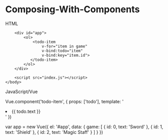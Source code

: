 # Composing-With-Components
HTML

<html>
    <head>
        <link rel="stylesheet" href="index.css">
        <script src="https://cdn.jsdelivr.net/npm/vue/dist/vue.js"></script>
    </head>
    <body>
    
        <div id="app">
            <ol>
                <todo-item
                    v-for="item in game"
                    v-bind:todo="item"
                    v-bind:key="item.id">
               </todo-item>
            </ol>
        </div>
        
        <script src="index.js"></script>
    </body>
</html>

JavaScript/Vue

Vue.component('todo-item', {
    props: ['todo'],
    template: '<li>{{ todo.text }}</li>'
})

var app = new Vue({
    el: '#app',
    data: {
      game: [
        { id: 0, text: 'Sword' },
        { id: 1, text: 'Shield' },
        { id: 2, text: 'Magic Staff' }
      ]
    }
})
